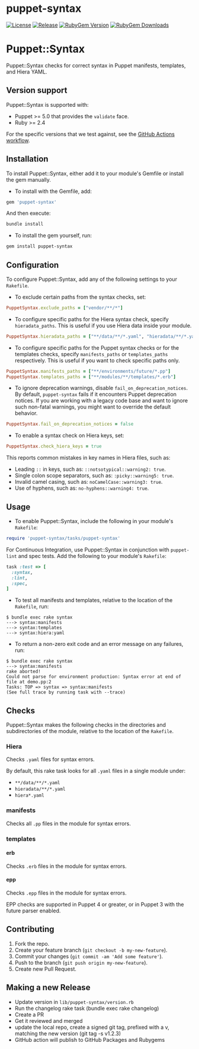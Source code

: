 # puppet-syntax

[![License](https://img.shields.io/github/license/voxpupuli/puppet-syntax.svg)](https://github.com/voxpupuli/puppet-syntax/blob/master/LICENSE.txt)
[![Release](https://github.com/voxpupuli/puppet-syntax/actions/workflows/syntax.yml/badge.svg)](https://github.com/voxpupuli/puppet-syntax/actions/workflows/syntax.yml)
[![RubyGem Version](https://img.shields.io/gem/v/puppet-syntax.svg)](https://rubygems.org/gems/puppet-syntax)
[![RubyGem Downloads](https://img.shields.io/gem/dt/puppet-syntax.svg)](https://rubygems.org/gems/puppet-syntax)

# Puppet::Syntax

Puppet::Syntax checks for correct syntax in Puppet manifests, templates, and
Hiera YAML.

## Version support

Puppet::Syntax is supported with:

- Puppet >= 5.0 that provides the `validate` face.
- Ruby >= 2.4

For the specific versions that we test against, see the [GitHub Actions workflow](.github/workflows/test.yml).

## Installation

To install Puppet::Syntax, either add it to your module's Gemfile or install
the gem manually.

* To install with the Gemfile, add:

```ruby
gem 'puppet-syntax'
```

  And then execute:

```sh
bundle install
```

* To install the gem yourself, run:

```sh
gem install puppet-syntax
```

## Configuration

To configure Puppet::Syntax, add any of the following settings to your `Rakefile`.

* To exclude certain paths from the syntax checks, set:

```ruby
PuppetSyntax.exclude_paths = ["vendor/**/*"]
```

* To configure specific paths for the Hiera syntax check, specify `hieradata_paths`. This is useful if you use Hiera data inside your module.

```ruby
PuppetSyntax.hieradata_paths = ["**/data/**/*.yaml", "hieradata/**/*.yaml", "hiera*.yaml"]
```

* To configure specific paths for the Puppet syntax checks or for the templates checks, specify `manifests_paths` or `templates_paths` respectively. This is useful if you want to check specific paths only.

```ruby
PuppetSyntax.manifests_paths = ["**/environments/future/*.pp"]
PuppetSyntax.templates_paths = ["**/modules/**/templates/*.erb"]
```

* To ignore deprecation warnings, disable `fail_on_deprecation_notices`. By default, `puppet-syntax` fails if it encounters Puppet deprecation notices. If you are working with a legacy code base and want to ignore such non-fatal warnings, you might want to override the default behavior.

```ruby
PuppetSyntax.fail_on_deprecation_notices = false
```

* To enable a syntax check on Hiera keys, set:

```ruby
PuppetSyntax.check_hiera_keys = true
```

This reports common mistakes in key names in Hiera files, such as:

* Leading `::` in keys, such as: `::notsotypical::warning2: true`.
* Single colon scope separators, such as: `:picky::warning5: true`.
* Invalid camel casing, such as: `noCamelCase::warning3: true`.
* Use of hyphens, such as: `no-hyphens::warning4: true`.

## Usage

* To enable Puppet::Syntax, include the following in your module's `Rakefile`:

```ruby
require 'puppet-syntax/tasks/puppet-syntax'
```

For Continuous Integration, use Puppet::Syntax in conjunction with `puppet-lint`
and spec tests. Add the following to your module's `Rakefile`:

```ruby
task :test => [
  :syntax,
  :lint,
  :spec,
]
```

* To test all manifests and templates, relative to the location of the `Rakefile`, run:

```
$ bundle exec rake syntax
---> syntax:manifests
---> syntax:templates
---> syntax:hiera:yaml
```

* To return a non-zero exit code and an error message on any failures, run:

```
$ bundle exec rake syntax
---> syntax:manifests
rake aborted!
Could not parse for environment production: Syntax error at end of file at demo.pp:2
Tasks: TOP => syntax => syntax:manifests
(See full trace by running task with --trace)
```

## Checks

Puppet::Syntax makes the following checks in the directories and subdirectories
of the module, relative to the location of the `Rakefile`.

### Hiera

Checks `.yaml` files for syntax errors.

By default, this rake task looks for all `.yaml` files in a single module under:

* `**/data/**/*.yaml`
* `hieradata/**/*.yaml`
* `hiera*.yaml`

### manifests

Checks all `.pp` files in the module for syntax errors.

### templates

#### erb

Checks `.erb` files in the module for syntax errors.

#### epp

Checks `.epp` files in the module for syntax errors.

EPP checks are supported in Puppet 4 or greater, or in Puppet 3 with the future
parser enabled.

## Contributing

1. Fork the repo.
2. Create your feature branch (`git checkout -b my-new-feature`).
3. Commit your changes (`git commit -am 'Add some feature'`).
4. Push to the branch (`git push origin my-new-feature`).
5. Create new Pull Request.

## Making a new Release

* Update version in `lib/puppet-syntax/version.rb`
* Run the changelog rake task (bundle exec rake changelog)
* Create a PR
* Get it reviewed and merged
* update the local repo, create a signed git tag, prefixed with a v, matching the new version (git tag -s v1.2.3)
* GitHub action will publish to GitHub Packages and Rubygems
